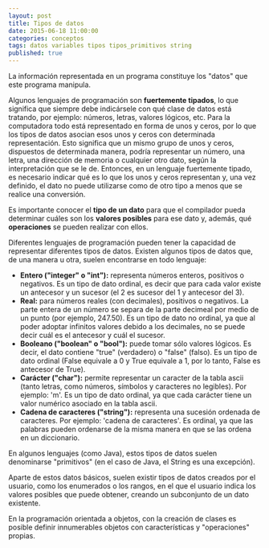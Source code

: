 ```yaml
---
layout: post
title: Tipos de datos
date: 2015-06-18 11:00:00
categories: conceptos
tags: datos variables tipos tipos_primitivos string
published: true
---
```


La información representada en un programa constituye los "datos" que este programa manipula.

Algunos lenguajes de programación son **fuertemente tipados**, lo que significa que siempre debe indicársele con qué clase de datos está tratando, por ejemplo: números, letras, valores lógicos, etc. Para la computadora todo está representado en forma de unos y ceros, por lo que los tipos de datos asocian esos unos y ceros con determinada representación. Esto significa que un mismo grupo de unos y ceros, dispuestos de determinada manera, podría representar un número, una letra, una dirección de memoria o cualquier otro dato, según la interpretación que se le de. Entonces, en un lenguaje fuertemente tipado, es necesario indicar qué es lo que los unos y ceros representan y, una vez definido, el dato no puede utilizarse como de otro tipo a menos que se realice una conversión.

Es importante conocer el **tipo de un dato** para que el compilador pueda determinar cuáles son los **valores posibles** para ese dato y, además, qué **operaciones** se pueden realizar con ellos.

Diferentes lenguajes de programación pueden tener la capacidad de representar diferentes tipos de datos. Existen algunos tipos de datos que, de una manera u otra, suelen encontrarse en todo lenguaje:

  * **Entero ("integer" o "int"):** representa números enteros, positivos o negativos. Es un tipo de dato ordinal, es decir que para cada valor existe un antecesor y un sucesor (el 2 es sucesor del 1 y antecesor del 3).
  * **Real:** para números reales (con decimales), positivos o negativos. La parte entera de un número se separa de la parte decimeal por medio de un punto (por ejemplo, 247.50). Es un tipo de dato no ordinal, ya que al poder adoptar infinitos valores debido a los decimales, no se puede decir cuál es el antecesor y cuál el sucesor.
  * **Booleano ("boolean" o "bool"):** puede tomar sólo valores lógicos. Es decir, el dato contiene "true" (verdadero) o "false" (falso). Es un tipo de dato ordinal (False equivale a 0 y True equivale a 1, por lo tanto, False es antecesor de True).
  * **Carácter ("char"):** permite representar un caracter de la tabla ascii (tanto letras, como números, símbolos y caracteres no legibles). Por ejemplo: 'm'. Es un tipo de dato ordinal, ya que cada carácter tiene un valor numérico asociado en la tabla ascii.
  * **Cadena de caracteres ("string"):** representa una sucesión ordenada de caracteres. Por ejemplo: 'cadena de caracteres'. Es ordinal, ya que las palabras pueden ordenarse de la misma manera en que se las ordena en un diccionario.

En algunos lenguajes (como Java), estos tipos de datos suelen denominarse "primitivos" (en el caso de Java, el String es una excepción).

Aparte de estos datos básicos, suelen existir tipos de datos creados por el usuario, como los enumerados o los rangos, en el que el usuario indica los valores posibles que puede obtener, creando un subconjunto de un dato existente.

En la programación orientada a objetos, con la creación de clases es posible definir innumerables objetos con características y "operaciones" propias.
